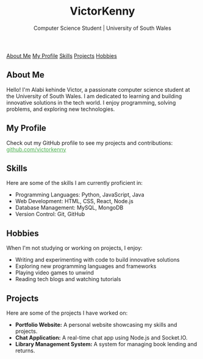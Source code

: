 <!DOCTYPE html>
<html lang="en">
<head>
    <meta charset="UTF-8">
    <meta name="viewport" content="width=device-width, initial-scale=1.0">
    
</head>
<body>
    <header>
        <h1>VictorKenny</h1>
        <p>Computer Science Student | University of South Wales</p>
    </header>
    <nav>
        <a href="#about-me">About Me</a>
        <a href="#my-profile">My Profile</a>
        <a href="#skills">Skills</a>
        <a href="#projects">Projects</a>
      <a  href="#Hobbies">Hobbies</a>
    </nav>
    <section id="about-me">
        <h2>About Me</h2>
        <p>Hello! I'm Alabi kehinde Victor, a passionate computer science student at the University of South Wales. I am dedicated to learning and building innovative solutions in the tech world. I enjoy programming, solving problems, and exploring new technologies.</p>
    </section>
    <section id="my-profile">
        <h2>My Profile</h2>
        <p>Check out my GitHub profile to see my projects and contributions: 
        <a href="https://github.com/your-username" target="_blank" style="color: #4caf50;">github.com/victorkenny</a></p>
    </section>
    <section id="skills">
        <h2>Skills</h2>
        <p>Here are some of the skills I am currently proficient in:</p>
        <ul>
            <li>Programming Languages: Python, JavaScript, Java</li>
            <li>Web Development: HTML, CSS, React, Node.js</li>
            <li>Database Management: MySQL, MongoDB</li>
            <li>Version Control: Git, GitHub</li>
        </ul>
    </section>
    <section id="hobbies">
    <h2>Hobbies</h2>
    <p>When I'm not studying or working on projects, I enjoy:</p>
    <ul>
        <li>Writing and experimenting with code to build innovative solutions</li>
        <li>Exploring new programming languages and frameworks</li>
        <li>Playing video games to unwind</li>
        <li>Reading tech blogs and watching tutorials</li>
    </ul>
</section>
    <section id="projects">
        <h2>Projects</h2>
        <p>Here are some of the projects I have worked on:</p>
        <ul>
            <li><strong>Portfolio Website:</strong> A personal website showcasing my skills and projects.</li>
            <li><strong>Chat Application:</strong> A real-time chat app using Node.js and Socket.IO.</li>
            <li><strong>Library Management System:</strong> A system for managing book lending and returns.</li>
        </ul>
    </section>
  
</body>
</html>

